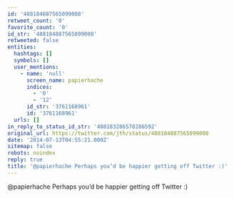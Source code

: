 ```yaml
---
id: '488184887565099008'
retweet_count: '0'
favorite_count: '0'
id_str: '488184887565099008'
retweeted: false
entities:
  hashtags: []
  symbols: []
  user_mentions:
    - name: 'null'
      screen_name: papierhache
      indices:
        - '0'
        - '12'
      id_str: '3761168961'
      id: '3761168961'
  urls: []
in_reply_to_status_id_str: '488183286578286592'
original_url: https://twitter.com/jth/status/488184887565099008
date: '2014-07-13T04:55:21.000Z'
sitemap: false
robots: noindex
reply: true
title: '@papierhache Perhaps you’d be happier getting off Twitter :)'
---
```


@papierhache Perhaps you’d be happier getting off Twitter :)